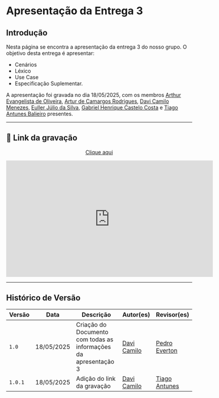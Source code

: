 # Apresentação da Entrega 3

## Introdução
Nesta página se encontra a apresentação da entrega 3 do nosso grupo. O objetivo desta entrega é apresentar:

- Cenários
- Léxico
- Use Case
- Especificação Suplementar.

A apresentação foi gravada no dia 18/05/2025, com os membros [Arthur Evangelista de Oliveira](https://github.com/arthurevg), [Artur de Camargos Rodrigues](https://github.com/ArturDCR), [Davi Camilo Menezes](https://github.com/Davicamilo23), [Euller Júlio da Silva](https://github.com/Potatoyz908), [Gabriel Henrique Castelo Costa](https://github.com/GabrielCastelo-31) e [Tiago Antunes Balieiro](https://github.com/tiagobalieiro) presentes.

---

## 🎥 Link da gravação

<p style="text-align: center"><a href="https://youtu.be/XB_QQY7DjwE" target="blanket">Clique aqui</a></p>

<p style="text-align: center">
  <iframe width="560" height="315"
          src="https://www.youtube.com/embed/XB_QQY7DjwE"
          title="YouTube video player"
          frameborder="0"
          allow="accelerometer; autoplay; clipboard-write; encrypted-media; gyroscope; picture-in-picture; web-share"
          allowfullscreen>
  </iframe>
</p>

---

## Histórico de Versão

| Versão | Data          | Descrição                          | Autor(es)     |  Revisor(es)  |
| ------ | ------------- | ---------------------------------- | ------------- | ------------- |
| `1.0`  |  18/05/2025   |  Criação do Documento com todas as informações da apresentação 3 | [Davi Camilo](https://github.com/Davicamilo23) | [Pedro Everton](https://github.com/pedroeverton217) |
| `1.0.1` | 18/05/2025 | Adição do link da gravação | [Davi Camilo](https://github.com/Davicamilo23) | [Tiago Antunes](https://github.com/TiagoBalieiro) |
